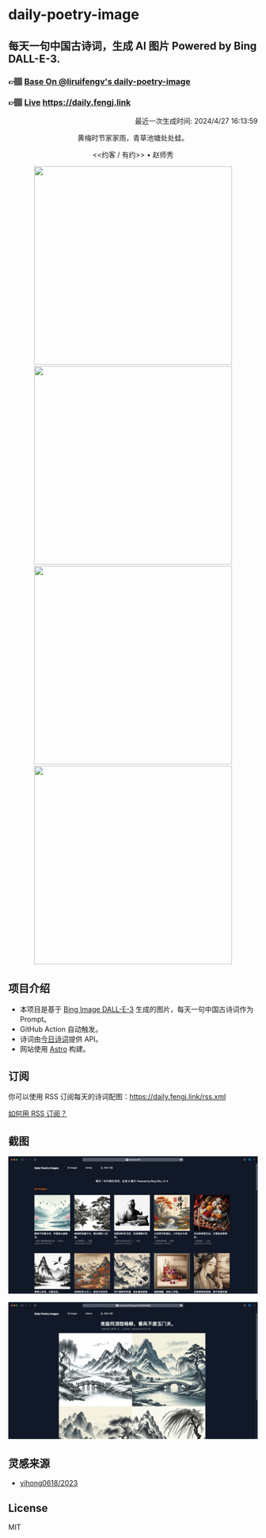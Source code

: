 
# daily-poetry-image

## 每天一句中国古诗词，生成 AI 图片 Powered by Bing DALL-E-3.

### 👉🏽 [Base On @liruifengv's daily-poetry-image](https://github.com/liruifengv/daily-poetry-image)

### 👉🏽 [Live](https://daily.fengj.link) https://daily.fengj.link

<p align="right">
  最近一次生成时间: 2024/4/27 16:13:59
</p>
<p align="center">
黄梅时节家家雨，青草池塘处处蛙。
</p>
<p align="center">
<<约客 / 有约>> • 赵师秀
</p>
<p align="center">
<img src="https://tse2.mm.bing.net/th/id/OIG3.BqzhXNnKcNF_kgUz39YE" height="400" width="400" />
<img src="https://tse3.mm.bing.net/th/id/OIG3.vnpap0bIj0FvFy6fmLca" height="400" width="400" />
<img src="https://tse3.mm.bing.net/th/id/OIG3.KKU01zLGCSGljC3WRqd4" height="400" width="400" />
<img src="https://tse4.mm.bing.net/th/id/OIG3.ae2XSdCViWw6OMYQAJMl" height="400" width="400" />
</p>

## 项目介绍

-   本项目是基于 [Bing Image DALL-E-3](https://www.bing.com/images/create) 生成的图片，每天一句中国古诗词作为 Prompt。
-   GitHub Action 自动触发。
-   诗词由[今日诗词](https://www.jinrishici.com/)提供 API。
-   网站使用 [Astro](https://astro.build) 构建。

## 订阅

你可以使用 RSS 订阅每天的诗词配图：https://daily.fengj.link/rss.xml

[如何用 RSS 订阅？](https://zhuanlan.zhihu.com/p/55026716)

## 截图

![图片列表](./screenshots/Snipaste_2023-12-28_21-00-26.png)

![图片详情](./screenshots/Snipaste_2023-12-28_21-00-53.png)

## 灵感来源

-   [yihong0618/2023](https://github.com/yihong0618/2023)

## License

MIT
